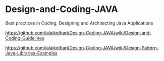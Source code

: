 # Design-and-Coding-JAVA
Best practices in Coding, Designing and Architecting Java Applications

https://github.com/jalajkothari/Design-Coding-JAVA/wiki/Design-and-Coding-Guidelines

https://github.com/jalajkothari/Design-Coding-JAVA/wiki/Design-Pattern-Java-Libraries-Examples
